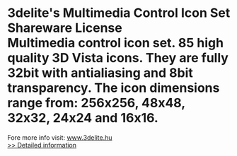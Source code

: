 # 3delite's Multimedia Control Icon Set Shareware License<br />Multimedia control icon set. 85 high quality 3D Vista icons. They are fully 32bit with antialiasing and 8bit transparency. The icon dimensions range from: 256x256, 48x48, 32x32, 24x24 and 16x16.

Fore more info visit: www.3delite.hu<br />[>> Detailed information](https://secure.shareit.com/shareit/product.html?productid=300390689&affiliateid=200057808)